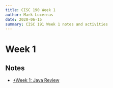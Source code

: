```yaml
---
title: CISC 190 Week 1
author: Mark Lucernas
date: 2020-06-15
summary: CISC 191 Week 1 notes and activities
---
```



# Week 1

## Notes

  - [+Week 1: Java Review](notes/index)

